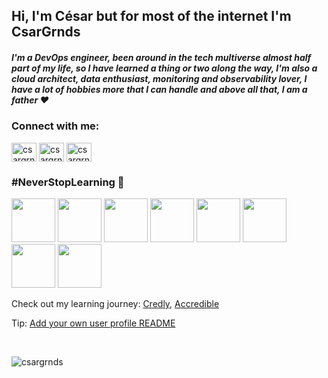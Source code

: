 <h2 align="left">Hi, I'm César but for most of the internet I'm CsarGrnds </h1>
<h5 align="left">I'm a DevOps engineer, been around in the tech multiverse almost half part of my life, so I have learned a thing or two along the way, I'm also a cloud architect, data enthusiast, monitoring and observability lover, I have a lot of hobbies more that I can handle and above all that, I am a father ❤️</h3>

<h3 align="left">Connect with me:</h3>
<p align="left">
<a href="https://twitter.com/csargrnds" target="blank"><img align="center" src="https://raw.githubusercontent.com/rahuldkjain/github-profile-readme-generator/master/src/images/icons/Social/twitter.svg" alt="csargrnds" height="30" width="40" /></a>
<a href="https://linkedin.com/in/csargrnds" target="blank"><img align="center" src="https://raw.githubusercontent.com/rahuldkjain/github-profile-readme-generator/master/src/images/icons/Social/linked-in-alt.svg" alt="csargrnds" height="30" width="40" /></a>
<a href="https://www.youtube.com/c/csargrnds" target="blank"><img align="center" src="https://raw.githubusercontent.com/rahuldkjain/github-profile-readme-generator/master/src/images/icons/Social/youtube.svg" alt="csargrnds" height="30" width="40" /></a>
</p>

<h3 align="left">#NeverStopLearning 🌱</h3>

<p float="left">
  <img src="https://images.credly.com/size/680x680/images/b1617f28-f486-47be-adc2-c733a2b5c360/CertiProf-Badge-SPOPC.png" width="70" />
  <img src="https://nagsis.com/images/Scrum-Master-Professional-Certificate-SMPC_-2020.png" width="70" />
  <img src="https://images.credly.com/size/680x680/images/00634f82-b07f-4bbd-a6bb-53de397fc3a6/image.png" width="70" /> 
  <img src="https://images.credly.com/size/220x220/images/0e284c3f-5164-4b21-8660-0d84737941bc/image.png" width="70" /> 
  <img src="https://images.credly.com/size/680x680/images/58f22878-bc35-4e44-9dcc-940215a9b131/WellArch-Proficient.png" width="70" /> 
  <img src="https://nagsis.com/images/Badges_v8-07_Practitioner.png" width="70" />
  <img src="https://nagsis.com/images/image.png" width="70" />
  <img src="https://images.credly.com/size/680x680/images/60cc2ff2-e79e-441b-9d9c-4d6fedf81193/Building_Cloud-Native_and_Multicloud_Apps.png" width="70" />
</p>

Check out my learning journey: [Credly](https://www.credly.com/users/csargrnds/badges), [Accredible](https://www.credential.net/profile/cesargranados39087/wallet)

Tip: [Add your own user profile README](https://docs.github.com/en/account-and-profile/setting-up-and-managing-your-github-profile/customizing-your-profile/managing-your-profile-readme)

<br>
<p align="left"> <img src="https://komarev.com/ghpvc/?username=csargrnds&label=Profile%20views&color=0e75b6&style=flat" alt="csargrnds" /></p>



